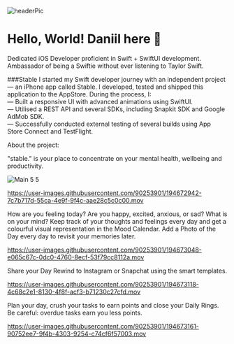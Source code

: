 ![headerPic](https://user-images.githubusercontent.com/90253901/194671328-0c0af353-e936-430a-afec-f9b3e4d37496.png)
# Hello, World! Daniil here 👋
Dedicated iOS Developer proficient in Swift + SwiftUI development. Ambassador of being a Swiftie without ever listening to Taylor Swift. 

###Stable
I started my Swift developer journey with an independent project — an iPhone app called Stable. I developed, tested and shipped this application to the AppStore. During the process, I:
<br />— Built a responsive UI with advanced animations using SwiftUI.
<br />— Utilised a REST API and several SDKs, including Snapkit SDK and Google AdMob SDK.
<br />— Successfully conducted external testing of several builds using App Store Connect and TestFlight.


About the project:

"stable." is your place to concentrate on your mental health, wellbeing and productivity. 

![Main 5 5](https://user-images.githubusercontent.com/90253901/194671760-2a48ef82-c83f-40bb-8b84-e50b090bc412.png)

https://user-images.githubusercontent.com/90253901/194672942-7c7b717d-55ca-4e9f-9f4c-aae28c5c0c00.mov

How are you feeling today? Are you happy, excited, anxious, or sad? What is on your mind? Keep track of your thoughts and feelings every day and get a colourful visual representation in the Mood Calendar. Add a Photo of the Day every day to revisit your memories later.

https://user-images.githubusercontent.com/90253901/194673048-e065c67c-0dc0-4760-8ecf-53f79cc8112a.mov

Share your Day Rewind to Instagram or Snapchat using the smart templates. 

https://user-images.githubusercontent.com/90253901/194673118-4c68c2e1-8130-4f8f-acf3-b71230c27cfd.mov

Plan your day, crush your tasks to earn points and close your Daily Rings. Be careful: overdue tasks earn you less points.

https://user-images.githubusercontent.com/90253901/194673161-90752ee7-9f4b-4303-9254-c74cf6f57003.mov


